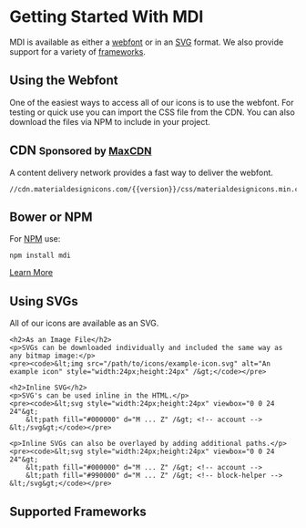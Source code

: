 <h1>Getting Started With MDI</h1>
<p>MDI is available as either a
	<a href="#webfont">webfont</a>
	or in an
	<a href="#svg">SVG</a>
	format. We also provide support for a variety of
	<a href="#frameworks">frameworks</a>.</p>

<section>
	<a name="webfont"></a>
	<h1>Using the Webfont</h1>
	<p>One of the easiest ways to access all of our icons is to use the webfont. For testing or quick use you can import the CSS file from the CDN. You can also download the files via NPM to include in your project.</p>
	<div class="row">
		<div class="col-md-8">
			<h2>CDN
				<small>Sponsored by
					<a href="https://www.maxcdn.com/open-source/">MaxCDN</a>
				</small>
			</h2>
			<p>A content delivery network provides a fast way to deliver the webfont.</p>
			<pre><code>//cdn.materialdesignicons.com/{{version}}/css/materialdesignicons.min.css</code></pre>
		</div>
		<div class="col-md-4">
			<h2>Bower or NPM</h2>
			<p>For
				<a href="https://npmjs.com">NPM</a>
				use:</p>
			<pre><code>npm install mdi</code></pre>
		</div>
	</div>
	<a href="#" class="button">Learn More</a>
</section>

<section>
	<a name="svg"></a>
	<h1>Using SVGs</h1>
	<p>All of our icons are available as an SVG.</p>
	<!-- TODO : Explain how to download them -->

	<h2>As an Image File</h2>
	<p>SVGs can be downloaded individually and included the same way as any bitmap image:</p>
	<pre><code>&lt;img src="/path/to/icons/example-icon.svg" alt="An example icon" style="width:24px;height:24px" /&gt;</code></pre>

	<h2>Inline SVG</h2>
	<p>SVG's can be used inline in the HTML.</p>
	<pre><code>&lt;svg style="width:24px;height:24px" viewbox="0 0 24 24"&gt;
		&lt;path fill="#000000" d="M ... Z" /&gt; <!-- account -->
	&lt;/svg&gt;</code></pre>

	<p>Inline SVGs can also be overlayed by adding additional paths.</p>
	<pre><code>&lt;svg style="width:24px;height:24px" viewbox="0 0 24 24"&gt;
		&lt;path fill="#000000" d="M ... Z" /&gt; <!-- account -->
		&lt;path fill="#990000" d="M ... Z" /&gt; <!-- block-helper -->
	&lt;/svg&gt;</code></pre>
</section>

<section>
	<a name="frameworks"></a>
	<h1>Supported Frameworks</h1>
	<div class="row">
		<!-- TODO : Add cards to link to framework documentation -->
	</div>
</section>
